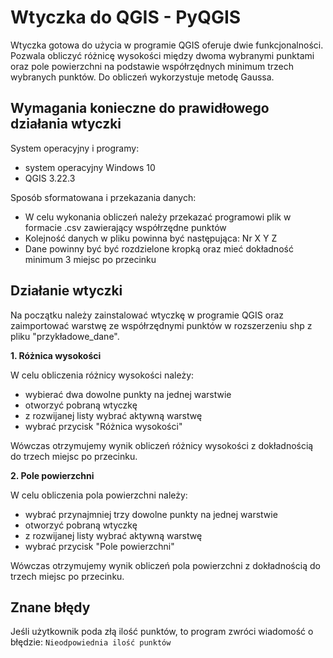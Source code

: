 # Wtyczka do QGIS - PyQGIS
Wtyczka gotowa do użycia w programie QGIS oferuje dwie funkcjonalności. Pozwala obliczyć różnicę wysokości między dwoma 
wybranymi punktami oraz pole powierzchni na podstawie współrzędnych minimum trzech wybranych punktów. Do obliczeń 
wykorzystuje metodę Gaussa.

## Wymagania konieczne do prawidłowego działania wtyczki 
System operacyjny i programy:
* system operacyjny Windows 10 
* QGIS 3.22.3

Sposób sformatowana i przekazania danych:
* W celu wykonania obliczeń należy przekazać programowi plik w formacie .csv zawierający współrzędne punktów 
* Kolejność danych w pliku powinna być następująca: Nr  X  Y  Z
* Dane powinny być być rozdzielone kropką oraz mieć dokładność minimum 3 miejsc po przecinku

## Działanie wtyczki
Na początku należy zainstalować wtyczkę w programie QGIS oraz zaimportować warstwę ze współrzędnymi punktów w rozszerzeniu
shp z pliku "przykładowe_dane".

**1. Różnica wysokości** 

W celu obliczenia różnicy wysokości należy:
* wybierać dwa dowolne punkty na jednej warstwie
* otworzyć pobraną wtyczkę
* z rozwijanej listy wybrać aktywną warstwę 
* wybrać przycisk "Różnica wysokości"

Wówczas otrzymujemy wynik obliczeń różnicy wysokości z dokładnością do trzech miejsc po przecinku. 

**2. Pole powierzchni**

W celu obliczenia pola powierzchni należy:
* wybrać przynajmniej trzy dowolne punkty na jednej warstwie
* otworzyć pobraną wtyczkę
* z rozwijanej listy wybrać aktywną warstwę 
* wybrać przycisk "Pole powierzchni"

Wówczas otrzymujemy wynik obliczeń pola powierzchni z dokładnością do trzech miejsc po przecinku. 

## Znane błędy
Jeśli użytkownik poda złą ilość punktów, to program zwróci wiadomość o błędzie: `Nieodpowiednia ilość punktów`

